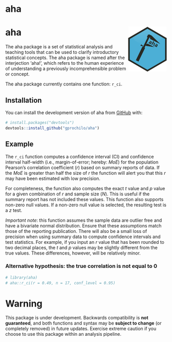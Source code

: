 
<!-- README.md is generated from README.Rmd. Please edit that file -->

# aha

<!-- badges: start -->

# aha <img src='man/figures/logo.png' align="right" height="138.5" />

<!-- badges: end -->

The aha package is a set of statistical analysis and teaching tools that
can be used to clarify introductory statistical concepts. The aha
package is named after the interjection ‘aha\!’, which refers to the
human experience of understanding a previously incomprehensible problem
or concept.

The aha package currently contains one function:
`r_ci`.

## Installation

<!-- You can install the released version of aha from [CRAN](https://CRAN.R-project.org) with: -->

<!-- ``` r -->

<!-- install.packages("aha") -->

<!-- ``` -->

You can install the development version of aha from
[GitHub](https://github.com/gprochilo) with:

``` r
# install.packages("devtools")
devtools::install_github("gprochilo/aha")
```

## Example

The `r_ci` function computes a confidence interval (CI) and confidence
interval half-width (i.e., margin-of-error; hereby: *MoE*) for the
population Pearson’s correlation coefficient (*r*) based on summary
reports of data. If the *MoE* is greater than half the size of *r* the
function will alert you that this *r* may have been estimated with low
precision.

For completeness, the function also computes the exact *t* value and *p*
value for a given combination of *r* and sample size (*N*). This is
useful if the summary report has not included these values. This
function also supports non-zero null values. If a non-zero null value is
selected, the resulting test is a *z* test.

*Important note*: this function assumes the sample data are outlier free
and have a bivariate normal distribution. Ensure that these assumptions
match those of the reporting publication. There will also be a small
loss of precision when using summary data to compute confidence
intervals and test statistics. For example, if you input an *r* value
that has been rounded to two decimal places, the *t* and *p* values may
be slightly different from the true values. These differences, however,
will be relatively minor.

### Alternative hypothesis: the true correlation is not equal to 0

``` r
# library(aha)
# aha::r_ci(r = 0.49, n = 17, conf_level = 0.95)
```

# Warning

This package is under development. Backwards compatibility is **not
guaranteed**, and both functions and syntax may be **subject to change**
(or completely removed) in future updates. Exercise extreme caution if
you choose to use this package within an analysis pipeline.
